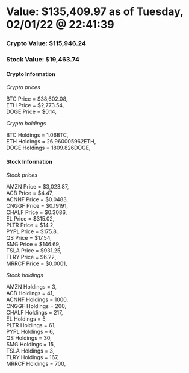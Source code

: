 # Value: $135,409.97 as of Tuesday, 02/01/22 @ 22:41:39 

### Crypto Value: $115,946.24

### Stock Value: $19,463.74

#### Crypto Information 
*Crypto prices* 

BTC Price = $38,602.08,  
ETH Price = $2,773.54,  
DOGE Price = $0.14,  


*Crypto holdings* 

BTC Holdings = 1.06BTC,  
ETH Holdings = 26.960005962ETH,  
DOGE Holdings = 1809.826DOGE,  


#### Stock Information 

*Stock prices* 

AMZN Price = $3,023.87,  
ACB Price = $4.47,  
ACNNF Price = $0.0483,  
CNGGF Price = $0.19191,  
CHALF Price = $0.3086,  
EL Price = $315.02,  
PLTR Price = $14.2,  
PYPL Price = $175.8,  
QS Price = $17.54,  
SMG Price = $146.69,  
TSLA Price = $931.25,  
TLRY Price = $6.22,  
MRRCF Price = $0.0001,  


*Stock holdings* 

AMZN Holdings = 3,  
ACB Holdings = 41,  
ACNNF Holdings = 1000,  
CNGGF Holdings = 200,  
CHALF Holdings = 217,  
EL Holdings = 5,  
PLTR Holdings = 61,  
PYPL Holdings = 6,  
QS Holdings = 30,  
SMG Holdings = 15,  
TSLA Holdings = 3,  
TLRY Holdings = 167,  
MRRCF Holdings = 700,  


